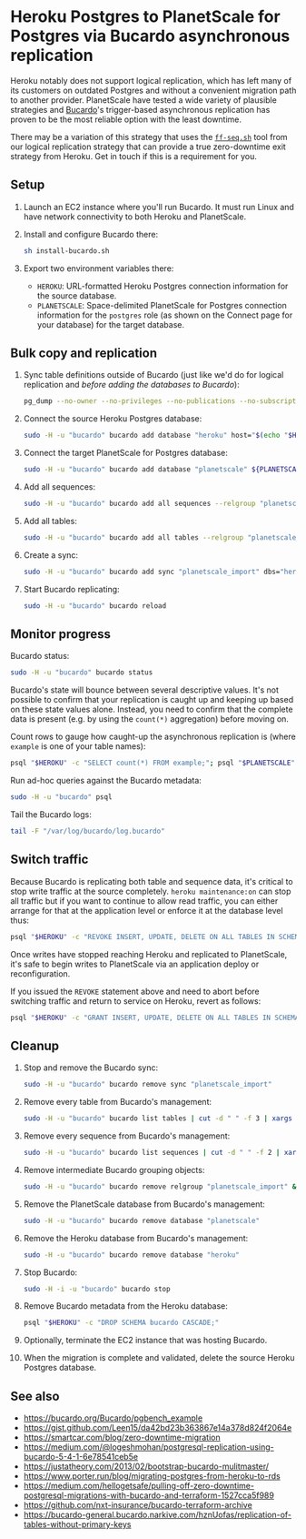 Heroku Postgres to PlanetScale for Postgres via Bucardo asynchronous replication
================================================================================

Heroku notably does not support logical replication, which has left many of its customers on outdated Postgres and without a convenient migration path to another provider. PlanetScale have tested a wide variety of plausible strategies and [Bucardo](https://bucardo.org/Bucardo/)'s trigger-based asynchronous replication has proven to be the most reliable option with the least downtime.

There may be a variation of this strategy that uses the [`ff-seq.sh`](../postgres-direct/ff-seq.sh) tool from our logical replication strategy that can provide a true zero-downtime exit strategy from Heroku. Get in touch if this is a requirement for you.

Setup
-----

1. Launch an EC2 instance where you'll run Bucardo. It must run Linux and have network connectivity to both Heroku and PlanetScale.

2. Install and configure Bucardo there:

    ```sh
    sh install-bucardo.sh
    ```

3. Export two environment variables there:
    * `HEROKU`: URL-formatted Heroku Postgres connection information for the source database.
    * `PLANETSCALE`: Space-delimited PlanetScale for Postgres connection information for the `postgres` role (as shown on the Connect page for your database) for the target database.

Bulk copy and replication
-------------------------

1. Sync table definitions outside of Bucardo (just like we'd do for logical replication and _before adding the databases to Bucardo_):

    ```sh
    pg_dump --no-owner --no-privileges --no-publications --no-subscriptions --schema-only "$HEROKU" | psql "$PLANETSCALE" -a
    ```

2. Connect the source Heroku Postgres database:

    ```sh
    sudo -H -u "bucardo" bucardo add database "heroku" host="$(echo "$HEROKU" | cut -d "@" -f 2 | cut -d ":" -f 1)" user="$(echo "$HEROKU" | cut -d "/" -f 3 | cut -d ":" -f 1)" password="$(echo "$HEROKU" | cut -d ":" -f 3 | cut -d "@" -f 1)" dbname="$(echo "$HEROKU" | cut -d "/" -f 4 | cut -d "?" -f 1)"
    ```

3. Connect the target PlanetScale for Postgres database:

    ```sh
    sudo -H -u "bucardo" bucardo add database "planetscale" ${PLANETSCALE%%" ssl"*}
    ```

4. Add all sequences:

    ```sh
    sudo -H -u "bucardo" bucardo add all sequences --relgroup "planetscale_import"
    ```

5. Add all tables:

    ```sh
    sudo -H -u "bucardo" bucardo add all tables --relgroup "planetscale_import"
    ```

6. Create a sync:

    ```sh
    sudo -H -u "bucardo" bucardo add sync "planetscale_import" dbs="heroku,planetscale" onetimecopy=1 relgroup="planetscale_import"
    ```

7. Start Bucardo replicating:

    ```sh
    sudo -H -u "bucardo" bucardo reload
    ```

Monitor progress
----------------

Bucardo status:

```sh
sudo -H -u "bucardo" bucardo status
```

Bucardo's state will bounce between several descriptive values. It's not possible to confirm that your replication is caught up and keeping up based on these state values alone. Instead, you need to confirm that the complete data is present (e.g. by using the `count(*)` aggregation) before moving on.

Count rows to gauge how caught-up the asynchronous replication is (where `example` is one of your table names):

```sh
psql "$HEROKU" -c "SELECT count(*) FROM example;"; psql "$PLANETSCALE" -c "SELECT count(*) FROM example;"
```

Run ad-hoc queries against the Bucardo metadata:

```sh
sudo -H -u "bucardo" psql
```

Tail the Bucardo logs:

```sh
tail -F "/var/log/bucardo/log.bucardo"
```

Switch traffic
--------------

Because Bucardo is replicating both table and sequence data, it's critical to stop write traffic at the source completely. `heroku maintenance:on` can stop all traffic but if you want to continue to allow read traffic, you can either arrange for that at the application level or enforce it at the database level thus:

```sh
psql "$HEROKU" -c "REVOKE INSERT, UPDATE, DELETE ON ALL TABLES IN SCHEMA public FROM $(echo "$HEROKU" | cut -d "/" -f 3 | cut -d ":" -f 1);"
```

Once writes have stopped reaching Heroku and replicated to PlanetScale, it's safe to begin writes to PlanetScale via an application deploy or reconfiguration.

If you issued the `REVOKE` statement above and need to abort before switching traffic and return to service on Heroku, revert as follows:

```sh
psql "$HEROKU" -c "GRANT INSERT, UPDATE, DELETE ON ALL TABLES IN SCHEMA public TO $(echo "$HEROKU" | cut -d "/" -f 3 | cut -d ":" -f 1);"
```

Cleanup
-------

1. Stop and remove the Bucardo sync:

    ```sh
    sudo -H -u "bucardo" bucardo remove sync "planetscale_import"
    ```

2. Remove every table from Bucardo's management:

    ```sh
    sudo -H -u "bucardo" bucardo list tables | cut -d " " -f 3 | xargs sudo -H -u "bucardo" bucardo remove table
    ```

3. Remove every sequence from Bucardo's management:

    ```sh
    sudo -H -u "bucardo" bucardo list sequences | cut -d " " -f 2 | xargs sudo -H -u "bucardo" bucardo remove sequence
    ```

4. Remove intermediate Bucardo grouping objects:

    ```sh
    sudo -H -u "bucardo" bucardo remove relgroup "planetscale_import" && sudo -H -u "bucardo" bucardo remove dbgroup "planetscale_import"
    ```

5. Remove the PlanetScale database from Bucardo's management:

    ```sh
    sudo -H -u "bucardo" bucardo remove database "planetscale"
    ```

6. Remove the Heroku database from Bucardo's management:

    ```sh
    sudo -H -u "bucardo" bucardo remove database "heroku"
    ```

7. Stop Bucardo:

    ```sh
    sudo -H -i -u "bucardo" bucardo stop
    ```

8. Remove Bucardo metadata from the Heroku database:

    ```sh
    psql "$HEROKU" -c "DROP SCHEMA bucardo CASCADE;"
    ```

8. Optionally, terminate the EC2 instance that was hosting Bucardo.

9. When the migration is complete and validated, delete the source Heroku Postgres database.

See also
--------

* <https://bucardo.org/Bucardo/pgbench_example>
* <https://gist.github.com/Leen15/da42bd23b363867e14a378d824f2064e>
* <https://smartcar.com/blog/zero-downtime-migration>
* <https://medium.com/@logeshmohan/postgresql-replication-using-bucardo-5-4-1-6e78541ceb5e>
* <https://justatheory.com/2013/02/bootstrap-bucardo-mulitmaster/>
* <https://www.porter.run/blog/migrating-postgres-from-heroku-to-rds>
* <https://medium.com/hellogetsafe/pulling-off-zero-downtime-postgresql-migrations-with-bucardo-and-terraform-1527cca5f989>
* <https://github.com/nxt-insurance/bucardo-terraform-archive>
* <https://bucardo-general.bucardo.narkive.com/hznUofas/replication-of-tables-without-primary-keys>
